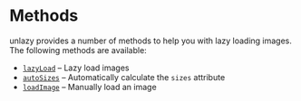 # Methods

unlazy provides a number of methods to help you with lazy loading images. The following methods are available:

- [`lazyLoad`](/api/lazy-load) – Lazy load images
- [`autoSizes`](/api/auto-sizes) – Automatically calculate the `sizes` attribute
- [`loadImage`](/api/load-image) – Manually load an image
